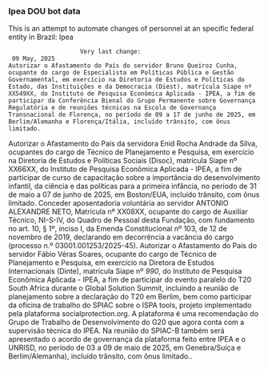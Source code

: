  ### Ipea DOU bot data
 This is an attempt to automate changes of personnel at an specific federal entity in Brazil: Ipea
 
                        Very last change: 
 	 09 May, 2025
	Autorizar o Afastamento do País do servidor Bruno Queiroz Cunha, ocupante do cargo de Especialista em Políticas Pública e Gestão Governamental, em exercício na Diretoria de Estudos e Políticas do Estado, das Instituições e da Democracia (Diest), matrícula Siape nº XX549XX, do Instituto de Pesquisa Econômica Aplicada - IPEA, a fim de participar da Conferência Bienal do Grupo Permanente sobre Governança Regulatória e de reuniões técnicas na Escola de Governança Transnacional de Florença, no período de 09 a 17 de junho de 2025, em Berlim/Alemanha e Florença/Itália, incluído trânsito, com ônus limitado.
Autorizar o Afastamento do País da servidora Enid Rocha Andrade da Silva, ocupantes do cargo de Técnico de Planejamento e Pesquisa, em exercício na Diretoria de Estudos e Políticas Sociais (Disoc), matrícula Siape nº XX66XX, do Instituto de Pesquisa Econômica Aplicada - IPEA, a fim de participar de curso de capacitação sobre a importância do desenvolvimento infantil, da ciência e das políticas para a primeira infância, no período de 31 de maio a 07 de junho de 2025, em Boston/EUA, incluído trânsito, com ônus limitado.
Conceder aposentadoria voluntária ao servidor ANTONIO ALEXANDRE NETO, Matrícula nº XX08XX, ocupante do cargo de Auxiliar Técnico, NI-S-IV, do Quadro de Pessoal desta Fundação, com fundamento no art. 10, § 1º, inciso I, da Emenda Constitucional nº 103, de 12 de novembro de 2019, declarando em decorrência a vacância do cargo (processo n.º 03001.001253/2025-45).
Autorizar o Afastamento do País do servidor Fábio Véras Soares, ocupante do cargo de Técnico de Planejamento e Pesquisa, em exercício na Diretora de Estudos Internacionais (Dinte), matrícula Siape nº *990*, do Instituto de Pesquisa Econômica Aplicada - IPEA, a fim de participar do evento paralelo do T20 South Africa durante o Global Solution Summit, incluindo a reunião de planejamento sobre a declaração do T20 em Berlim, bem como participar da oficina de trabalho do SPIAC sobre o ISPA tools, projeto implementado pela plataforma socialprotection.org. A plataforma é uma recomendação do Grupo de Trabalho de Desenvolvimento do G20 que agora conta com a supervisão técnica do IPEA. Na reunião do SPIAC-B também será apresentado o acordo de governança da plataforma feito entre IPEA e o UNRISD, no período de 03 a 09 de maio de 2025, em Genebra/Suíça e Berlim/Alemanha), incluído trânsito, com ônus limitado..
